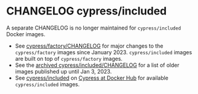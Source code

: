 # CHANGELOG cypress/included

A separate CHANGELOG is no longer maintained for `cypress/included` Docker images.

- See [cypress/factory/CHANGELOG](../factory/CHANGELOG.md) for major changes to the `cypress/factory` images since January 2023. `cypress/included` images are built on top of `cypress/factory` images.
- See the [archived cypress/included/CHANGELOG](https://github.com/cypress-io/cypress-docker-images/blob/5f5272a44c233d5f584d05f86fd041149ad214cc/included/CHANGELOG.md) for a list of older images published up until Jan 3, 2023.
- See [cypress/included](https://hub.docker.com/r/cypress/included) on [Cypress at Docker Hub](https://hub.docker.com/u/cypress) for available `cypress/included` images.
